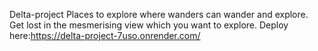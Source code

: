 Delta-project
Places to explore where wanders can wander and explore.
Get lost in the mesmerising view which you want to explore.
Deploy here:https://delta-project-7uso.onrender.com/
